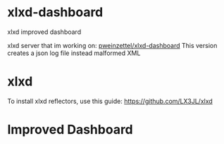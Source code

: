 # xlxd-dashboard
xlxd improved dashboard

xlxd server that im working on: [pweinzettel/xlxd-dashboard](https://github.com/pweinzettel/xlxd-dashboard)
This version creates a json log file instead malformed XML

# xlxd
To install xlxd reflectors, use this guide:
https://github.com/LX3JL/xlxd

# Improved Dashboard

